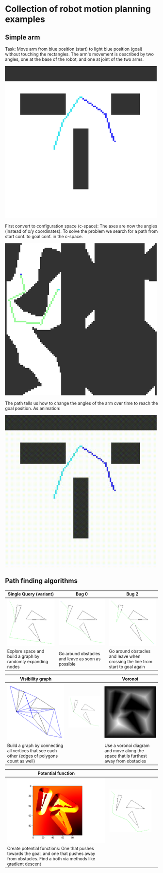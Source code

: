 # Collection of robot motion planning examples
## Simple arm

Task: Move arm from blue position (start) to light blue position (goal) without touching the rectangles. 
The arm's movement is described by two angles, one at the base of the robot, and one at joint of the two arms.


![space.png](example/space.png)

First convert to configuration space (c-space): The axes are now the angles (instead of x/y coordinates).
To solve the problem we search for a path from start conf. to goal conf. in the c-space.

![c_space.png](example/c_space.png)

The path tells us how to change the angles of the arm over time to reach the goal position. As animation:

![path.gif](example/path.gif)

## Path finding algorithms


| Single Query (variant) | Bug 0 | Bug 2 |
| ---------------------- | ----- | ----- |
| ![poly_sq.png](example/poly_sq.png) | ![poly_bug0.png](example/poly_bug0.png) | ![poly_bug2.png](example/poly_bug2.png) |
| Explore space and build a graph by randomly expanding nodes | Go around obstacles and leave as soon as possible | Go around obstacles and leave when crossing the line from start to goal again | 


| Visibility graph | | Voronoi |
| ---------------- | --- | ------- |
| ![poly_vis2.png](example/poly_vis2.png) | ![poly_vis1.png](example/poly_vis1.png) | ![poly_vor2.png](example/poly_vor2.png) |
| Build a graph by connecting all vertices that see each other (edges of polygons count as well) |  | Use a voronoi diagram and move along the space that is furthest away from obstacles | 

| Potential function | |  |
| ---------------- | --- | --- |
| ![potfield2.png](example/potfield2.png) | ![poly_pot.png](example/poly_pot.png) |  |
| Create potential functions: One that pushes towards the goal, and one that pushes away from obstacles. Find a both via methods like gradient descent |  | | 
